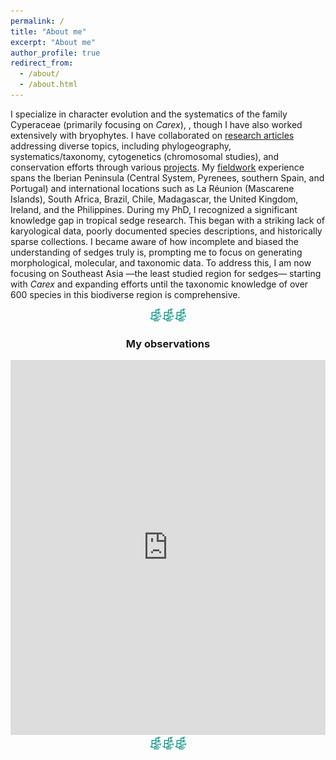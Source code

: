 ```yaml
---
permalink: /
title: "About me"
excerpt: "About me"
author_profile: true
redirect_from: 
  - /about/
  - /about.html
---
```


I specialize in character evolution and the systematics of the family Cyperaceae (primarily focusing on *Carex*), , though I have also worked extensively with bryophytes. I have collaborated on [research articles](publications) addressing diverse topics, including phylogeography, systematics/taxonomy, cytogenetics (chromosomal studies), and conservation efforts through various [projects](research). My [fieldwork](expeditions) experience spans the Iberian Peninsula (Central System, Pyrenees, southern Spain, and Portugal) and international locations such as La Réunion (Mascarene Islands), South Africa, Brazil, Chile, Madagascar, the United Kingdom, Ireland, and the Philippines.
During my PhD, I recognized a significant knowledge gap in tropical sedge research. This began with a striking lack of karyological data, poorly documented species descriptions, and historically sparse collections. I became aware of how incomplete and biased the understanding of sedges truly is, prompting me to focus on generating morphological, molecular, and taxonomic data. To address this, I am now focusing on Southeast Asia —the least studied region for sedges— starting with *Carex* and expanding efforts until the taxonomic knowledge of over 600 species in this biodiverse region is comprehensive.

<center>

<img src='/images/android-chrome-192x192.png' width="20"><img src='/images/android-chrome-192x192.png' width="20"><img src='/images/android-chrome-192x192.png' width="20">
<br/>
<h3> My observations</h3>
<iframe src="https://www.inaturalist.org/observations/map?user_id=jimarcor#2/0/0" width="100%" height="600" frameborder="no" border="0" marginwidth="0" marginheight="0"></iframe
</center>

<center>
<img src='/images/android-chrome-192x192.png' width="20"><img src='/images/android-chrome-192x192.png' width="20"><img src='/images/android-chrome-192x192.png' width="20">
<br/>
</center>
